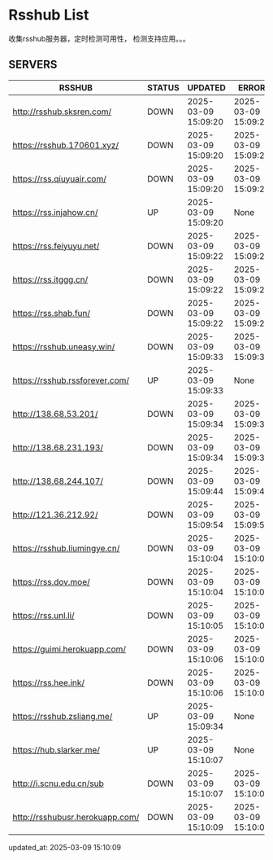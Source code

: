# Rsshub List

收集rsshub服务器，定时检测可用性， 检测支持应用。。。


## SERVERS

|  RSSHUB   | STATUS  | UPDATED  | ERROR  | TWITTER |  
|  ----  | ----  | ----  | ----  | ---- |  
| http://rsshub.sksren.com/ | DOWN | 2025-03-09 15:09:20 | 2025-03-09 15:09:20 |  
| https://rsshub.170601.xyz/ | DOWN | 2025-03-09 15:09:20 | 2025-03-09 15:09:20 |  
| https://rss.qiuyuair.com/ | DOWN | 2025-03-09 15:09:20 | 2025-03-09 15:09:20 |  
| https://rss.injahow.cn/ | UP | 2025-03-09 15:09:20 | None ||  
| https://rss.feiyuyu.net/ | DOWN | 2025-03-09 15:09:22 | 2025-03-09 15:09:22 |  
| https://rss.itggg.cn/ | DOWN | 2025-03-09 15:09:22 | 2025-03-09 15:09:22 |  
| https://rss.shab.fun/ | DOWN | 2025-03-09 15:09:22 | 2025-03-09 15:09:22 |  
| https://rsshub.uneasy.win/ | DOWN | 2025-03-09 15:09:33 | 2025-03-09 15:09:33 |  
| https://rsshub.rssforever.com/ | UP | 2025-03-09 15:09:33 | None ||  
| http://138.68.53.201/ | DOWN | 2025-03-09 15:09:34 | 2025-03-09 15:09:34 |  
| http://138.68.231.193/ | DOWN | 2025-03-09 15:09:34 | 2025-03-09 15:09:34 |  
| http://138.68.244.107/ | DOWN | 2025-03-09 15:09:44 | 2025-03-09 15:09:44 |  
| http://121.36.212.92/ | DOWN | 2025-03-09 15:09:54 | 2025-03-09 15:09:54 |  
| https://rsshub.liumingye.cn/ | DOWN | 2025-03-09 15:10:04 | 2025-03-09 15:10:04 |  
| https://rss.dov.moe/ | DOWN | 2025-03-09 15:10:04 | 2025-03-09 15:10:04 |  
| https://rss.unl.li/ | DOWN | 2025-03-09 15:10:05 | 2025-03-09 15:10:05 |  
| https://guimi.herokuapp.com/ | DOWN | 2025-03-09 15:10:06 | 2025-03-09 15:10:06 |  
| https://rss.hee.ink/ | DOWN | 2025-03-09 15:10:06 | 2025-03-09 15:10:06 |  
| https://rsshub.zsliang.me/ | UP | 2025-03-09 15:09:34 | None |OK|  
| https://hub.slarker.me/ | UP | 2025-03-09 15:10:07 | None ||  
| http://i.scnu.edu.cn/sub | DOWN | 2025-03-09 15:10:07 | 2025-03-09 15:10:07 |  
| http://rsshubusr.herokuapp.com/ | DOWN | 2025-03-09 15:10:09 | 2025-03-09 15:10:09 |  
  

updated_at: 2025-03-09 15:10:09  
